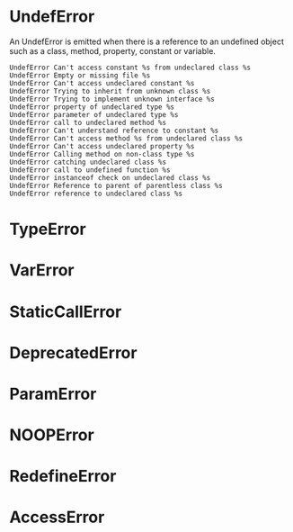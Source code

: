 
# UndefError

An UndefError is emitted when there is a reference to an undefined object such as a class, method, property, constant or variable.

```
UndefError Can't access constant %s from undeclared class %s
UndefError Empty or missing file %s
UndefError Can't access undeclared constant %s
UndefError Trying to inherit from unknown class %s
UndefError Trying to implement unknown interface %s
UndefError property of undeclared type %s
UndefError parameter of undeclared type %s
UndefError call to undeclared method %s
UndefError Can't understand reference to constant %s
UndefError Can't access method %s from undeclared class %s
UndefError Can't access undeclared property %s
UndefError Calling method on non-class type %s
UndefError catching undeclared class %s
UndefError call to undefined function %s
UndefError instanceof check on undeclared class %s
UndefError Reference to parent of parentless class %s
UndefError reference to undeclared class %s
```

# TypeError
# VarError
# StaticCallError
# DeprecatedError
# ParamError
# NOOPError
# RedefineError
# AccessError